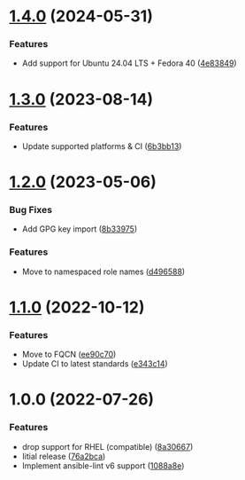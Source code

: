 # [1.4.0](https://github.com/de-it-krachten/ansible-role-docker_desktop/compare/v1.3.0...v1.4.0) (2024-05-31)


### Features

* Add support for Ubuntu 24.04 LTS + Fedora 40 ([4e83849](https://github.com/de-it-krachten/ansible-role-docker_desktop/commit/4e83849ad0da9760371c08abcb8acd526256efd1))

# [1.3.0](https://github.com/de-it-krachten/ansible-role-docker_desktop/compare/v1.2.0...v1.3.0) (2023-08-14)


### Features

* Update supported platforms & CI ([6b3bb13](https://github.com/de-it-krachten/ansible-role-docker_desktop/commit/6b3bb1303e5fa83b05f94654b2e8cdfe3424c687))

# [1.2.0](https://github.com/de-it-krachten/ansible-role-docker_desktop/compare/v1.1.0...v1.2.0) (2023-05-06)


### Bug Fixes

* Add GPG key import ([8b33975](https://github.com/de-it-krachten/ansible-role-docker_desktop/commit/8b33975adc85f4cb0ffdad581e4d0f7372c2bd6a))


### Features

* Move to namespaced role names ([d496588](https://github.com/de-it-krachten/ansible-role-docker_desktop/commit/d496588037cf35f978e2e2d6a6ee6c79bff684be))

# [1.1.0](https://github.com/de-it-krachten/ansible-role-docker_desktop/compare/v1.0.0...v1.1.0) (2022-10-12)


### Features

* Move to FQCN ([ee90c70](https://github.com/de-it-krachten/ansible-role-docker_desktop/commit/ee90c70ff643688e17da6153fd326bb7de83a10b))
* Update CI to latest standards ([e343c14](https://github.com/de-it-krachten/ansible-role-docker_desktop/commit/e343c14bb1ac246cbb5b4a5c1f14261a2c66260d))

# 1.0.0 (2022-07-26)


### Features

* drop support for RHEL (compatible) ([8a30667](https://github.com/de-it-krachten/ansible-role-docker_desktop/commit/8a3066746952288c25f5831652c2a702333f0dd2))
* Iitial release ([76a2bca](https://github.com/de-it-krachten/ansible-role-docker_desktop/commit/76a2bcacdc19f9f9b39c685f9d320619bb7ed9d9))
* Implement ansible-lint v6 support ([1088a8e](https://github.com/de-it-krachten/ansible-role-docker_desktop/commit/1088a8eca885f4e53e3b574effacb35c18701b5b))
